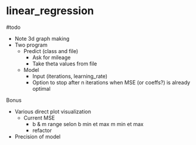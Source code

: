 # linear_regression

#todo
- Note 3d graph making
- Two program
	- Predict (class and file)
		- Ask for mileage
		- Take theta values from file
	- Model
		- Input (iterations, learning_rate)
		- Option to stop after n iterations when MSE (or coeffs?) is already optimal

Bonus
- Various direct plot visualization
	- Current MSE 
		- b & m range selon b min et max m min et max
		- refactor
- Precision of model
